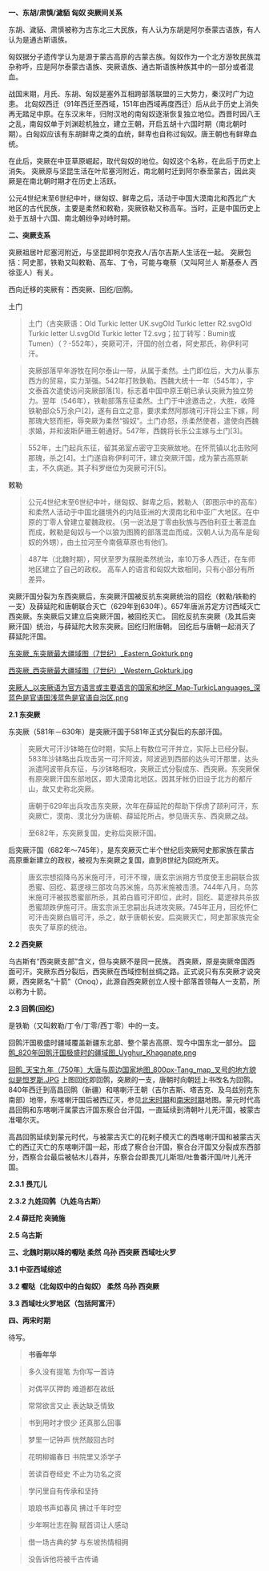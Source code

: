 __一、东胡/肃慎/濊貊 匈奴 突厥间关系__

东胡、濊貊、肃慎被称为古东北三大民族，有人认为东胡是阿尔泰蒙古语族，有人认为是通古斯语族。

匈奴据分子遗传学认为是源于蒙古高原的古蒙古族。匈奴作为一个北方游牧民族混杂称呼，应是阿尔泰蒙古语族、突厥语族、通古斯语族种族其中的一部分或者混血。

战国末期，月氏、东胡、匈奴是塞外互相跨部落联盟的三大势力，秦汉时广为边患。
北匈奴西迁（91年西迁至西域，151年由西域再度西迁）后从此于历史上消失再无踏足中原。在东汉末年，归附汉地的南匈奴逐渐恢复独立地位。西晋时因八王之乱，南匈奴单于刘渊趁机独立，建立王朝，开启五胡十六国时期（南北朝时期）。白匈奴应该有东胡鲜卑之类的血统，鲜卑也自称过匈奴。唐王朝也有鲜卑血统。

在此后，突厥在中亚草原崛起，取代匈奴的地位。匈奴这个名称，在此后于历史上消失。
突厥原与坚昆生活在叶尼塞河附近，南北朝时迁到阿尔泰至蒙古，因此突厥是在南北朝时期才在历史上活跃。

公元4世纪末至6世纪中叶，继匈奴、鲜卑之后，活动于中国大漠南北和西北广大地区的古代民族，主要是柔然和敕勒，突厥铁勒又称高车。当时，正是中国历史上处于五胡十六国、南北朝纷争对峙时期。

__二、突厥支系__

突厥祖居叶尼塞河附近，与坚昆即柯尔克孜人/吉尔吉斯人生活在一起。
突厥包括：阿史那，铁勒又叫敕勒、高车、丁令，可能与奄蔡（又叫阿兰人 斯基泰人 西徐亚人）有关。

西向迁移的突厥有：西突厥、回纥/回鹘。

土门
>土门（古突厥语：Old Turkic letter UK.svgOld Turkic letter R2.svgOld Turkic letter U.svgOld Turkic letter T2.svg；拉丁转写：Bumin或Tumen）（？-552年），突厥可汗，汗国的创立者，阿史那氏，称伊利可汗。

>突厥部落早年游牧在阿尔泰山一带，从属于柔然。土门即位后，大力从事东西方的贸易，实力渐强。542年打败鉄勒。西魏大统十一年（545年），宇文泰首次遣使访问突厥部落[1]，标志着中国中原王朝已承认突厥为独立势力。翌年（546年），铁勒部落东征柔然。土门于中途邀击之，大胜，收降铁勒部众5万余户[2]，遂有自立之意，要求柔然阿那瑰可汗将公主下嫁，阿那瑰大怒而拒，辱突厥为柔然“锻奴”。土门亦怒，杀柔然使者，遣使向西魏求婚，并和波斯萨珊王朝通好。547年，西魏将长乐公主嫁与土门[3]。

>552年，土门起兵东征，留其弟室点密守卫突厥故地。在怀荒镇以北击败阿那瑰，杀之[4]。土门遂自称伊利可汗，建立突厥汗国，成为蒙古高原新主，不久病逝。其子科罗继位为突厥可汗[5]。

敕勒 
>公元4世纪末至6世纪中叶，继匈奴、鲜卑之后，敕勒人（即图示中的高车）和柔然人活动于中国北疆境外的内陆亚洲的大漠南北和中亚广大地区。在中原的丁零人曾建立翟魏政权。（另一说法是丁零由狄族与西伯利亚土著混血而成，敕勒是匈奴与一个以狼为图腾的部落混血而成，汉朝人认为高车是匈奴的外甥），由土拉河至今南俄草原也有他们。

>487年（北魏时期），阿伏至罗为摆脱柔然统治，率10万多人西迁，在车师地区建立了自己的政权。
高车人的语言和匈奴大致相同，只有小部分有所差异。


突厥汗国分裂为东西突厥后，东突厥汗国被反抗东突厥统治的回纥（敕勒/铁勒的一支）及薛延陀和唐朝联合灭亡（629年到630年）。657年唐派苏定方讨西域灭亡西突厥。东突厥后又建立后突厥汗国，被回纥灭亡。
回纥反抗东突厥（及其后突厥汗国）统治，与薛延陀大败东突厥。回纥归附唐朝。
回纥后与唐朝一起消灭了薛延陀汗国。

[东突厥_东突厥最大疆域图（7世纪）_Eastern_Gokturk.png](https://raw.githubusercontent.com/alingsjtu/notes/master/maps/MiddleWestAsiaTribe/%E4%B8%9C%E7%AA%81%E5%8E%A5_%E4%B8%9C%E7%AA%81%E5%8E%A5%E6%9C%80%E5%A4%A7%E7%96%86%E5%9F%9F%E5%9B%BE%EF%BC%887%E4%B8%96%E7%BA%AA%EF%BC%89_Eastern_Gokturk.png)

[西突厥_西突厥最大疆域图（7世纪）_Western_Gokturk.jpg](https://raw.githubusercontent.com/alingsjtu/notes/master/maps/MiddleWestAsiaTribe/%E8%A5%BF%E7%AA%81%E5%8E%A5_%E8%A5%BF%E7%AA%81%E5%8E%A5%E6%9C%80%E5%A4%A7%E7%96%86%E5%9F%9F%E5%9B%BE%EF%BC%887%E4%B8%96%E7%BA%AA%EF%BC%89_Western_Gokturk.jpg)

[突厥人_以突厥语为官方语言或主要语言的国家和地区_Map-TurkicLanguages_深蓝色是官语国浅蓝色是官语自治区.png](https://raw.githubusercontent.com/alingsjtu/notes/master/maps/MiddleWestAsiaTribe/%E7%AA%81%E5%8E%A5%E4%BA%BA_%E4%BB%A5%E7%AA%81%E5%8E%A5%E8%AF%AD%E4%B8%BA%E5%AE%98%E6%96%B9%E8%AF%AD%E8%A8%80%E6%88%96%E4%B8%BB%E8%A6%81%E8%AF%AD%E8%A8%80%E7%9A%84%E5%9B%BD%E5%AE%B6%E5%92%8C%E5%9C%B0%E5%8C%BA_Map-TurkicLanguages_%E6%B7%B1%E8%93%9D%E8%89%B2%E6%98%AF%E5%AE%98%E8%AF%AD%E5%9B%BD%E6%B5%85%E8%93%9D%E8%89%B2%E6%98%AF%E5%AE%98%E8%AF%AD%E8%87%AA%E6%B2%BB%E5%8C%BA.png)


__2.1 东突厥__

东突厥（581年－630年）是突厥汗国于581年正式分裂后的东部汗国。

>突厥大可汗沙钵略在位时期，实际上有数位可汗并立，实际上已经分裂。583年沙钵略出兵攻击另一可汗阿波，阿波逃到西部的达头可汗那里，达头派遣阿波带兵东征，与沙钵略相攻，突厥正式分裂成东、西突厥。东突厥保有原突厥汗国东部地区，即大漠南北地区。因其牙帐仍旧设于北方的都斤山，故又史称北突厥。

>唐朝于629年出兵攻击东突厥，次年在薛延陀的帮助下俘虏了颉利可汗，东突厥亡，漠南、漠北分为唐朝、薛延陀所占。参见唐灭东、西突厥之战。

>至682年，东突厥复国，史称后突厥汗国。

后突厥汗国（682年～745年），是东突厥灭亡半个世纪后突厥阿史那家族在蒙古高原重新建立的政权，被视为东突厥之复国，直到8世纪为回纥所灭。
>唐玄宗想招降乌苏米施可汗，可汗不理，唐玄宗派朔方节度使王忠嗣联合拔悉蜜、回纥、葛逻禄三部攻乌苏米施，乌苏米施被击溃。744年八月，乌苏米施可汗被拔悉蜜部所杀，其弟白眉可汗即位，此时，回纥、葛逻禄共杀拔悉蜜颉跌伊施可汗。唐玄宗派王忠嗣出兵进攻突厥。745年正月，回纥怀仁可汗击突厥白眉可汗，杀之，献于唐朝长安。后突厥灭亡，阿史那家族完全丧失了草原的统治。

__2.2 西突厥__

乌古斯有“西突厥支部”含义，但与突厥不是同一民族。
西突厥，原是突厥帝国西面可汗。突厥东西分裂后，西突厥在西域控制丝绸之路。正式说只有东突厥才说突厥，西突厥名“十箭”（Onoq），此源自西突厥创立人授十部落首领每人一支箭，所以称为十箭。

__2.3 回鹘(回纥)__

是铁勒（又叫敕勒/丁令/丁零/西丁零）中的一支。

回鹘汗国极盛时疆域覆盖新疆东北部、整个蒙古高原、现今中国东北一部分。
[回鹘_820年回鹘汗国极盛时的疆域图_Uyghur_Khaganate.png](https://raw.githubusercontent.com/alingsjtu/notes/master/maps/MiddleWestAsiaTribe/%E5%9B%9E%E9%B9%98_820%E5%B9%B4%E5%9B%9E%E9%B9%98%E6%B1%97%E5%9B%BD%E6%9E%81%E7%9B%9B%E6%97%B6%E7%9A%84%E7%96%86%E5%9F%9F%E5%9B%BE_Uyghur_Khaganate.png)

[回鹘_天宝九年（750年）大唐与周边国家地图_800px-Tang_map_叉号的地方貌似是怛罗斯.JPG](https://raw.githubusercontent.com/alingsjtu/notes/master/maps/MiddleWestAsiaTribe/%E5%9B%9E%E9%B9%98_%E5%A4%A9%E5%AE%9D%E4%B9%9D%E5%B9%B4%EF%BC%88750%E5%B9%B4%EF%BC%89%E5%A4%A7%E5%94%90%E4%B8%8E%E5%91%A8%E8%BE%B9%E5%9B%BD%E5%AE%B6%E5%9C%B0%E5%9B%BE_800px-Tang_map_%E5%8F%89%E5%8F%B7%E7%9A%84%E5%9C%B0%E6%96%B9%E8%B2%8C%E4%BC%BC%E6%98%AF%E6%80%9B%E7%BD%97%E6%96%AF.JPG)
上图回纥即回鹘，突厥的一支，唐朝时向朝廷上书改名为回鹘。840年西迁到高昌回鹘（新疆）和喀喇汗王朝（吉尔吉斯、塔吉克、及乌兹别克东南部）地带，东喀喇汗国后被西辽灭，参见[北宋时期](https://raw.githubusercontent.com/alingsjtu/notes/master/maps/MiddleWestAsiaTribe/%E5%90%89%E5%B0%94%E5%90%89%E6%96%AF%E5%9D%A6_%E5%8C%97%E5%AE%8B%E7%96%86%E5%9F%9F%E5%9B%BE%EF%BC%88%E7%AE%80%EF%BC%89.png)和[南宋时期](https://raw.githubusercontent.com/alingsjtu/notes/master/maps/MiddleWestAsiaTribe/%E5%90%89%E5%B0%94%E5%90%89%E6%96%AF%E5%9D%A6_%E5%8D%97%E5%AE%8B%E7%96%86%E5%9F%9F%E5%9B%BE%EF%BC%88%E7%B9%81%EF%BC%89.png)地图。蒙元时代高昌回鹘和东喀喇汗属蒙古汗国东察合台汗国，一直延续到清朝叶儿羌汗国，被蒙古准噶尔灭。

高昌回鹘延续到蒙元时代，与被蒙古灭亡的花剌子模灭亡的西喀喇汗国和被蒙古灭亡的西辽灭亡的东喀喇汗国一起，形成了察合台汗国，察合台汗国又分裂成东西部分，西察合台最后被帖木儿吞并，东察合台即畏兀儿斯坦/吐鲁番汗国/叶儿羌汗国。


__2.3.1 畏兀儿__

__2.3.2 九姓回鹘（九姓乌古斯）__

__2.4 薛廷陀 突骑施__

__2.5 乌古斯__

__三、北魏时期以降的嚈哒 柔然 乌孙 西突厥 西域吐火罗__

__3.1 中亚西域综述__

__3.2 嚈哒（北匈奴中的白匈奴） 柔然 乌孙 西突厥__

__3.3 西域吐火罗地区（包括阿富汗）__

__四、两宋时期__

待写。

>__书香年华__

>多久没有提笔 为你写一首诗

>对偶平仄押韵 难道都在故纸

>常常欲言又止 表达缺乏情致

>书到用时才恨少 还真那么回事

>梦里一记钟声 恍然敲回古时

>花明柳媚春日 书院里又添学子

>苦读百卷经史 不止为功名之资

>学问里自有传承和坚持

>琅琅书声如春风 拂过千年时空

>少年啊壮志在胸 赋首词让人感动

>借一场古典的梦 与东坡热情相拥

>没告诉他将被千古传诵
